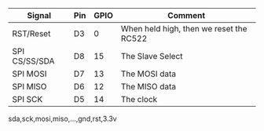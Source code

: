 | Signal        | Pin | GPIO | Comment                                 |
| ------------- | --- | ---- | --------------------------------------- |
| RST/Reset     | D3  | 0    | When held high, then we reset the RC522 |
| SPI CS/SS/SDA | D8  | 15   | The Slave Select                        |
| SPI MOSI      | D7  | 13   | The MOSI data                           |
| SPI MISO      | D6  | 12   | The MISO data                           |
| SPI SCK       | D5  | 14   | The clock                               |

sda,sck,mosi,miso,...,gnd,rst,3.3v
